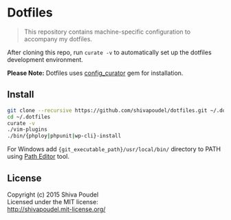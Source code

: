 Dotfiles
========

> This repository contains machine-specific configuration to accompany my dotfiles.

After cloning this repo, run `curate -v` to automatically set up the dotfiles development
environment.

__Please Note:__ Dotfiles uses [config_curator](https://rubygems.org/gems/config_curator) gem for installation.

Install
-------

```bash
git clone --recursive https://github.com/shivapoudel/dotfiles.git ~/.dotfiles
cd ~/.dotfiles
curate -v
./vim-plugins
./bin/{phploy|phpunit|wp-cli}-install
```

For Windows add `{git_executable_path}/usr/local/bin/` directory to PATH using [Path Editor](https://patheditor2.codeplex.com/) tool.

License
-------

Copyright (c) 2015 Shiva Poudel  
Licensed under the MIT license:  
<http://shivapoudel.mit-license.org/>
